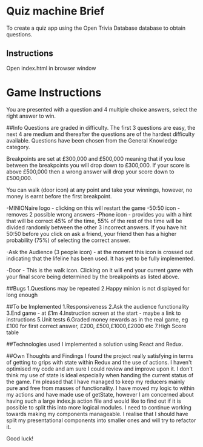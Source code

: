 # Quiz machine Brief

To create a quiz app using the Open Trivia Database database to obtain questions.

## Instructions

Open index.html in browser window

Game Instructions
=================
You are presented with a question and 4 multiple choice answers, select the right answer to win.

##Info
Questions are graded in difficulty. The first 3 questions are easy, the next 4 are medium and thereafter the questions are of the hardest difficulty available. Questions have been chosen from the General Knowledge category.

Breakpoints are set at £300,000 and £500,000 meaning that if you lose between the breakpoints you will drop down to £300,000. If your score is above £500,000 then a wrong answer will drop your score down to £500,000.

You can walk (door icon) at any point and take your winnings, however, no money is earnt before the first breakpoint.

-MINIONaire logo - clicking on this will restart the game 
-50:50 icon - removes 2 possible wrong answers
-Phone icon - provides you with a hint that will be correct 45% of the time, 55% of the rest of the time will be divided randomly between the other 3 incorrect answers. If you have hit 50:50 before you click on ask a friend, your friend then has a higher probability (75%) of selecting the correct answer. 

-Ask the Audience (3 people icon) - at the moment this icon is crossed out indicating that the lifeline has been used. It has yet to be fully implemented.

-Door - This is the walk icon. Clicking on it will end your current game with your final score being determined by the breakpoints as listed above.

##Bugs
1.Questions may be repeated
2.Happy minion is not displayed for long enough

##To be Implemented
1.Responsiveness
2.Ask the audience functionality
3.End game - at £1m
4.Instruction screen at the start - maybe a link to instructions
5.Unit tests
6.Graded money rewards as in the real game, eg £100 for first correct answer, £200, £500,£1000,£2000 etc
7.High Score table

##Technologies used
I implemented a solution using React and Redux. 

##Own Thoughts and Findings
I found the project really satisfying in terms of getting to grips with state within Redux and the use of actions. I haven't optimised my code and am sure I could review and improve upon it. I don't think my use of state is ideal especially when handing the current status of the game. I'm pleased that I have managed to keep my reducers mainly pure and free from masses of functionality. I have moved my logic to within my actions and have made use of getState, however I am concerned about having such a large index.js action file and would like to find out if it is possible to split this into more logical modules. I need to continue working towards making my components manageable. I realise that I should have split my presentational components into smaller ones and will try to refactor it. 

Good luck!

